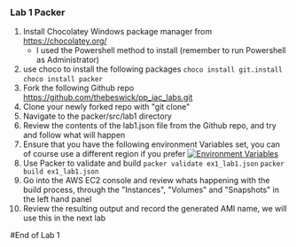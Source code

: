 ### Lab 1 Packer

1.  Install Chocolatey Windows package manager from https://chocolatey.org/
	* I used the Powershell method to install (remember to run Powershell as Administrator)
2. use choco to install the following packages
`choco install git.install`
`choco install packer`
3. Fork the following Github repo https://github.com/thebeswick/pp_iac_labs.git
4. Clone your newly forked repo with "git clone"
5. Navigate to the packer/src/lab1 directory
6. Review the contents of the lab1.json file from the Github repo, and try and follow what will happen
7. Ensure that you have the following environment Variables set, you can of course use a different region if you prefer
[![Environment Variables](https://github.com/thebeswick/pp_iac_labs/images/env_variables.png "Environment Variables")](https://github.com/thebeswick/pp_iac_labs/images/env_variables.png)
8. Use Packer to validate and build
`packer validate ex1_lab1.json`
`packer build ex1_lab1.json`
9.  Go into the AWS EC2 console and review whats happening with the build process, through the "Instances", "Volumes" and "Snapshots" in the left hand panel
10.  Review the resulting output and record the generated AMI name, we will use this in the next lab

#End of Lab 1
